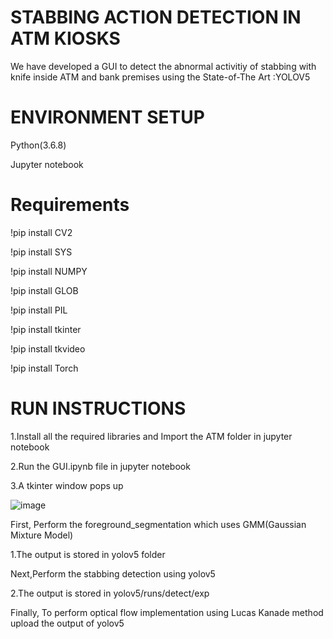 #  STABBING ACTION DETECTION IN ATM KIOSKS

We have developed a GUI to detect the abnormal activitiy of stabbing with knife inside ATM and bank premises using the State-of-The Art :YOLOV5
# ENVIRONMENT SETUP
Python(3.6.8)

Jupyter notebook
  # Requirements
!pip install CV2

!pip install SYS

!pip install NUMPY

!pip install GLOB

!pip install PIL

!pip install tkinter

!pip install tkvideo

!pip install Torch


# RUN INSTRUCTIONS

1.Install all the required libraries and Import the ATM folder in jupyter notebook

2.Run the GUI.ipynb file in jupyter notebook

3.A tkinter window pops up

![image](https://user-images.githubusercontent.com/53227455/199953814-aa23a221-23f7-4420-a2d8-8da5d2dbc682.png)

First, Perform the foreground_segmentation which uses GMM(Gaussian Mixture Model) 

  1.The output is stored in yolov5 folder 
	
Next,Perform the stabbing detection using yolov5

  2.The output is stored in yolov5/runs/detect/exp 
	
Finally, To perform optical flow implementation using Lucas Kanade method upload the output of yolov5

